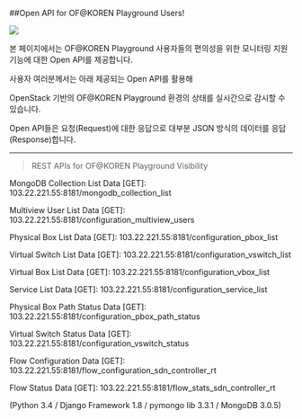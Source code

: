 ##Open API for OF@KOREN Playground Users!

![](https://raw.githubusercontent.com/SmartX-Labs/KOREN-Playground/master/images/OpenAPI.png)

본 페이지에서는 OF@KOREN Playground 사용자들의 편의성을 위한 모니터링 지원 기능에 대한
Open API를 제공합니다.

사용자 여러분께서는 아래 제공되는 Open API를 활용해

OpenStack 기반의 OF@KOREN Playground 환경의 상태를 실시간으로 감시할 수 있습니다.

Open API들은 요청(Request)에 대한 응답으로 대부분 JSON 방식의 데이터를 응답(Response)합니다.



***

> REST APIs for OF@KOREN Playground Visibility

MongoDB Collection List Data [GET]: 103.22.221.55:8181/mongodb_collection_list

Multiview User List Data [GET]: 103.22.221.55:8181/configuration_multiview_users

Physical Box List Data [GET]: 103.22.221.55:8181/configuration_pbox_list

Virtual Switch List Data [GET]: 103.22.221.55:8181/configuration_vswitch_list

Virtual Box List Data [GET]: 103.22.221.55:8181/configuration_vbox_list

Service List Data [GET]: 103.22.221.55:8181/configuration_service_list

Physical Box Path Status Data [GET]: 103.22.221.55:8181/configuration_pbox_path_status

Virtual Switch Status Data [GET]: 103.22.221.55:8181/configuration_vswitch_status

Flow Configuration Data [GET]: 103.22.221.55:8181/flow_configuration_sdn_controller_rt

Flow Status Data [GET]: 103.22.221.55:8181/flow_stats_sdn_controller_rt



(Python 3.4 / Django Framework 1.8 / pymongo lib 3.3.1 / MongoDB 3.0.5)
